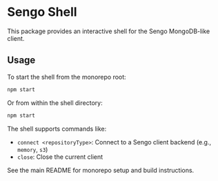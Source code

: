 # Sengo Shell

This package provides an interactive shell for the Sengo MongoDB-like client.

## Usage

To start the shell from the monorepo root:

```sh
npm start
```

Or from within the shell directory:

```sh
npm start
```

The shell supports commands like:
- `connect <repositoryType>`: Connect to a Sengo client backend (e.g., `memory`, `s3`)
- `close`: Close the current client

See the main README for monorepo setup and build instructions.
